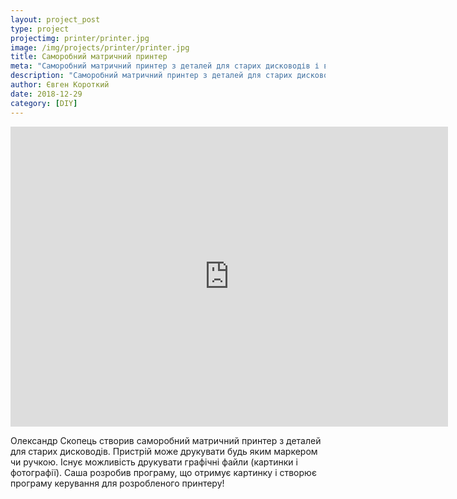 ```yaml
---
layout: project_post
type: project
projectimg: printer/printer.jpg
image: /img/projects/printer/printer.jpg
title: Саморобний матричний принтер
meta: "Саморобний матричний принтер з деталей для старих дисководів і власним блоком керування на мікропроцесорі"
description: "Саморобний матричний принтер з деталей для старих дисководів і власним блоком керування на мікропроцесорі"
author: Євген Короткий
date: 2018-12-29
category: [DIY]
---
```


<iframe src="https://www.youtube.com/embed/0u8U6Vut390" width="700" height="480" frameborder="0" allowfullscreen=""> </iframe>

Олександр Скопець створив саморобний матричний принтер з деталей для старих дисководів. Пристрій може друкувати будь яким маркером чи ручкою. Існує можливість друкувати графічні файли (картинки і фотографії). Саша розробив програму, що отримує картинку і створює програму керування для розробленого принтеру!
